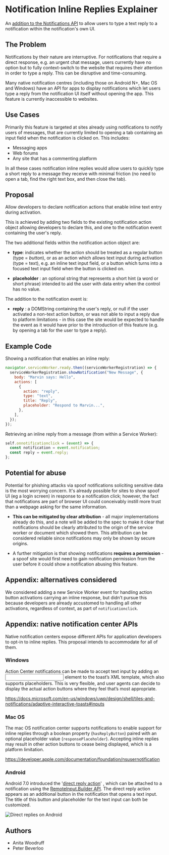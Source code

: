 # Notification Inline Replies Explainer

An [addition to the Notifications API](https://github.com/whatwg/notifications/compare/master...anitawoodruff:master) to
allow users to type a text reply to a notification within the notification's own UI.


## The Problem

Notifications by their nature are interruptive. For notifications that require a direct response, e.g. an urgent chat message,
users currently have no option but to fully context-switch to the website that requires their attention in order to type a
reply. This can be disruptive and time-consuming.

Many native notification centres (including those on Android N+, Mac OS and Windows) have an API for apps to display
notifications which let users type a reply from the notification UI itself without opening the app. This feature is currently
inaccessible to websites.


## Use Cases

Primarily this feature is targeted at sites already using notifications to notify users of messages, that are currently
limited to opening a tab containing an input field when the notification is clicked on. This includes:

- Messaging apps
- Web forums
- Any site that has a commenting platform

In all these cases notification inline replies would allow users to quickly type a short reply to a message they receive
with minimal friction (no need to open a tab, find the right text box, and then close the tab). 


## Proposal

Allow developers to declare notification actions that enable inline text entry during activation.

This is achieved by adding two fields to the existing notification action object allowing developers to declare this, and one
to the notification event containing the user's reply.

The two additional fields within the notification action object are:

- **type**: indicates whether the action should be treated as a regular button (type = *button*), or as an action which allows
text input during activation (type = text), e.g. an inline text input field, or a button which turns into a focused text
input field when the button is clicked on.

- **placeholder** : an optional string that represents a short hint (a word or short phrase) intended to aid the user with
data entry when the control has no value.

The addition to the notification event is:

- **reply** : a DOMString containing the user's reply, or null if the user activated a non-text action button, or was not
able to input a reply due to platform limitations - in this case the site would be expected to handle the event as it would
have prior to the introduction of this feature (e.g. by opening a tab for the user to type a reply).


## Example Code

Showing a notification that enables an inline reply:

```js
navigator.serviceWorker.ready.then((serviceWorkerRegistration) => {
  serviceWorkerRegistration.showNotification("New Message", {
    body: "Marvin says: Hello",
    actions: [
      {
        action: "reply",
        type: "text",
        title: "Reply",
        placeholder: "Respond to Marvin...",
      },
    ],
  });
});
```

Retrieving an inline reply from a message (from within a Service Worker):

```js
self.onnotificationclick = (event) => {
  const notification = event.notification;
  const reply = event.reply;
};
```

## Potential for abuse

Potential for phishing attacks via spoof notifications soliciting sensitive data is the most worrying concern.
It's already possible for sites to show spoof UI (eg a login screen) in response to a notification click; however,
the fact that notifications are part of browser UI could conceivably instill more trust than a webpage asking
for the same information. 

- **This can be mitigated by clear attribution** - all major implementations already do this, and a note will be
added to the spec to make it clear that notifications should be clearly attributed to the origin of the service worker
or document which showed them. This attribution can be considered reliable since notifications may only be shown by secure
origins.

- A further mitigation is that showing notifications **requires a permission** - a spoof site would first need to gain notification permission from the user before it could show a notification abusing this feature.


## Appendix: alternatives considered

We considered adding a new Service Worker event for handling action button activations carrying an inline response, but didn’t
pursue this because developers are already accustomed to handling all other activations, regardless of context, as part of
`notificationclick`.


## Appendix: native notification center APIs

Native notification centers expose different APIs for application developers to opt-in to inline replies. This proposal
intends to accommodate for all of them.

### Windows

Action Center notifications can be made to accept text input by adding an <input> element to the toast’s XML template, which
also supports placeholders. This is very flexible, and user agents can decide to display the actual action buttons where they
feel that’s most appropriate.

https://docs.microsoft.com/en-us/windows/uwp/design/shell/tiles-and-notifications/adaptive-interactive-toasts#inputs 

### Mac OS

The mac OS notification center supports notifications to enable support for inline replies through a boolean property
(`hasReplyButton`) paired with an optional placeholder value (`responsePlaceholder`). Accepting inline replies may result in
other action buttons to cease being displayed, which is a platform limitation.

https://developer.apple.com/documentation/foundation/nsusernotification

### Android

Android 7.0 introduced the '[direct reply action](https://developer.android.com/training/notify-user/build-notification#reply-action)'
, which can be attached to a notification using the
[RemoteInput.Builder API](https://developer.android.com/reference/android/support/v4/app/RemoteInput.Builder). The direct
reply action appears as an additional button in the notification that opens a text input. The title of this button and
placeholder for the text input can both be customized.

![Direct replies on Android](https://developer.android.com/images/ui/notifications/reply-button_2x.png)


## Authors

- Anita Woodruff
- Peter Beverloo

